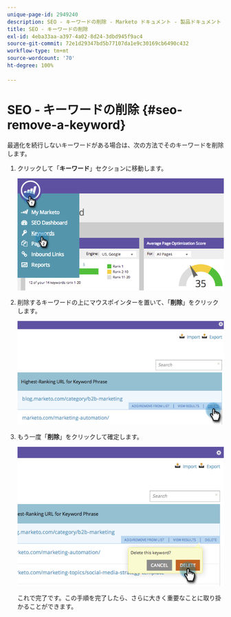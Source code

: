 ```yaml
---
unique-page-id: 2949240
description: SEO - キーワードの削除 - Marketo ドキュメント - 製品ドキュメント
title: SEO - キーワードの削除
exl-id: 4eba33aa-a397-4a02-8d24-3dbd945f9ac4
source-git-commit: 72e1d29347bd5b77107da1e9c30169cb6490c432
workflow-type: tm+mt
source-wordcount: '70'
ht-degree: 100%

---
```


# SEO - キーワードの削除 {#seo-remove-a-keyword}

最適化を続行しないキーワードがある場合は、次の方法でそのキーワードを削除します。

1. クリックして「**キーワード**」セクションに移動します。

   ![](assets/image2014-9-18-13-3a35-3a52.png)

1. 削除するキーワードの上にマウスポインターを置いて、「**削除**」をクリックします。

   ![](assets/image2014-9-18-13-3a36-3a6.png)

1. もう一度「**削除**」をクリックして確定します。

   ![](assets/image2014-9-18-13-3a36-3a11.png)

   これで完了です。この手順を完了したら、さらに大きく重要なことに取り掛かることができます。
